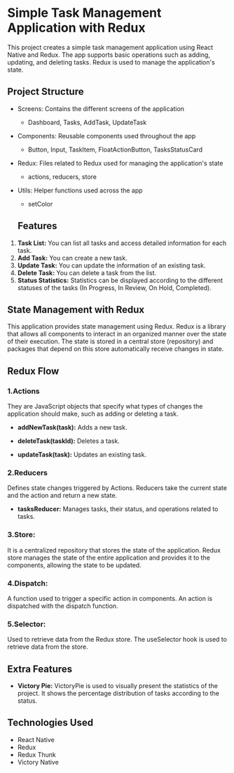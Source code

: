 # Simple Task Management Application with Redux

This project creates a simple task management application using React Native and Redux. The app supports basic operations such as adding, updating, and deleting tasks. Redux is used to manage the application's state.

## Project Structure

- Screens: Contains the different screens of the application

  - Dashboard, Tasks, AddTask, UpdateTask

- Components: Reusable components used throughout the app

  - Button, Input, TaskItem, FloatActionButton, TasksStatusCard

- Redux: Files related to Redux used for managing the application's state

  - actions, reducers, store

- Utils: Helper functions used across the app

  - setColor

  ## Features

1. **Task List:** You can list all tasks and access detailed information for each task.
2. **Add Task:** You can create a new task.
3. **Update Task:** You can update the information of an existing task.
4. **Delete Task:** You can delete a task from the list.
5. **Status Statistics:** Statistics can be displayed according to the different statuses of the tasks (In Progress, In Review, On Hold, Completed).

## State Management with Redux

This application provides state management using Redux. Redux is a library that allows all components to interact in an organized manner over the state of their execution. The state is stored in a central store (repository) and packages that depend on this store automatically receive changes in state.

## Redux Flow

### 1.Actions

They are JavaScript objects that specify what types of changes the application should make, such as adding or deleting a task.

- **addNewTask(task):** Adds a new task.

- **deleteTask(taskId):** Deletes a task.

- **updateTask(task):** Updates an existing task.

### 2.Reducers

Defines state changes triggered by Actions. Reducers take the current state and the action and return a new state.

- **tasksReducer:** Manages tasks, their status, and operations related to tasks.

### 3.Store:

It is a centralized repository that stores the state of the application. Redux store manages the state of the entire application and provides it to the components, allowing the state to be updated.

### 4.Dispatch:

A function used to trigger a specific action in components. An action is dispatched with the dispatch function.

### 5.Selector:

Used to retrieve data from the Redux store. The useSelector hook is used to retrieve data from the store.

## Extra Features

- **Victory Pie:** VictoryPie is used to visually present the statistics of the project. It shows the percentage distribution of tasks according to the status.

## Technologies Used

- React Native
- Redux
- Redux Thunk
- Victory Native
